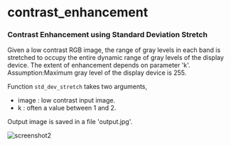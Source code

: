 # contrast_enhancement
### Contrast Enhancement using Standard Deviation Stretch

Given a low contrast RGB image, the range of gray levels in each band is stretched to occupy the entire dynamic range of 
gray levels of the display device. The extent of enhancement depends on parameter 'k'.
Assumption:Maximum gray level of the display device is 255. 

Function `std_dev_stretch` takes two arguments,
- image : low contrast input image\.
- k : often a value between 1 and 2\.

Output image is saved in  a file 'output.jpg'\.

![screenshot2](https://user-images.githubusercontent.com/8946566/27991229-95b747cc-648d-11e7-9813-e9feb990c011.jpg)
